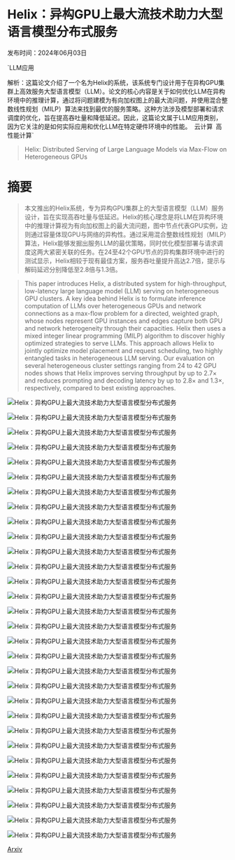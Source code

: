 # Helix：异构GPU上最大流技术助力大型语言模型分布式服务

发布时间：2024年06月03日

`LLM应用

解析：这篇论文介绍了一个名为Helix的系统，该系统专门设计用于在异构GPU集群上高效服务大型语言模型（LLM）。论文的核心内容是关于如何优化LLM在异构环境中的推理计算，通过将问题建模为有向加权图上的最大流问题，并使用混合整数线性规划（MILP）算法来找到最优的服务策略。这种方法涉及模型部署和请求调度的优化，旨在提高吞吐量和降低延迟。因此，这篇论文属于LLM应用类别，因为它关注的是如何实际应用和优化LLM在特定硬件环境中的性能。` `云计算` `高性能计算`

> Helix: Distributed Serving of Large Language Models via Max-Flow on Heterogeneous GPUs

# 摘要

> 本文推出的Helix系统，专为异构GPU集群上的大型语言模型（LLM）服务设计，旨在实现高吞吐量与低延迟。Helix的核心理念是将LLM在异构环境中的推理计算视为有向加权图上的最大流问题，图中节点代表GPU实例，边则通过容量体现GPU与网络的异构性。通过采用混合整数线性规划（MILP）算法，Helix能够发掘出服务LLM的最优策略，同时优化模型部署与请求调度这两大紧密关联的任务。在24至42个GPU节点的异构集群环境中进行的测试显示，Helix相较于现有最佳方案，服务吞吐量提升高达2.7倍，提示与解码延迟分别降低至2.8倍与1.3倍。

> This paper introduces Helix, a distributed system for high-throughput, low-latency large language model (LLM) serving on heterogeneous GPU clusters. A key idea behind Helix is to formulate inference computation of LLMs over heterogeneous GPUs and network connections as a max-flow problem for a directed, weighted graph, whose nodes represent GPU instances and edges capture both GPU and network heterogeneity through their capacities. Helix then uses a mixed integer linear programming (MILP) algorithm to discover highly optimized strategies to serve LLMs. This approach allows Helix to jointly optimize model placement and request scheduling, two highly entangled tasks in heterogeneous LLM serving. Our evaluation on several heterogeneous cluster settings ranging from 24 to 42 GPU nodes shows that Helix improves serving throughput by up to 2.7$\times$ and reduces prompting and decoding latency by up to 2.8$\times$ and 1.3$\times$, respectively, compared to best existing approaches.

![Helix：异构GPU上最大流技术助力大型语言模型分布式服务](../../../paper_images/2406.01566/x1.png)

![Helix：异构GPU上最大流技术助力大型语言模型分布式服务](../../../paper_images/2406.01566/x2.png)

![Helix：异构GPU上最大流技术助力大型语言模型分布式服务](../../../paper_images/2406.01566/x3.png)

![Helix：异构GPU上最大流技术助力大型语言模型分布式服务](../../../paper_images/2406.01566/x4.png)

![Helix：异构GPU上最大流技术助力大型语言模型分布式服务](../../../paper_images/2406.01566/x5.png)

![Helix：异构GPU上最大流技术助力大型语言模型分布式服务](../../../paper_images/2406.01566/x6.png)

![Helix：异构GPU上最大流技术助力大型语言模型分布式服务](../../../paper_images/2406.01566/x7.png)

![Helix：异构GPU上最大流技术助力大型语言模型分布式服务](../../../paper_images/2406.01566/x8.png)

![Helix：异构GPU上最大流技术助力大型语言模型分布式服务](../../../paper_images/2406.01566/x9.png)

![Helix：异构GPU上最大流技术助力大型语言模型分布式服务](../../../paper_images/2406.01566/x10.png)

![Helix：异构GPU上最大流技术助力大型语言模型分布式服务](../../../paper_images/2406.01566/x11.png)

![Helix：异构GPU上最大流技术助力大型语言模型分布式服务](../../../paper_images/2406.01566/x12.png)

![Helix：异构GPU上最大流技术助力大型语言模型分布式服务](../../../paper_images/2406.01566/x13.png)

![Helix：异构GPU上最大流技术助力大型语言模型分布式服务](../../../paper_images/2406.01566/x14.png)

![Helix：异构GPU上最大流技术助力大型语言模型分布式服务](../../../paper_images/2406.01566/x15.png)

![Helix：异构GPU上最大流技术助力大型语言模型分布式服务](../../../paper_images/2406.01566/x16.png)

![Helix：异构GPU上最大流技术助力大型语言模型分布式服务](../../../paper_images/2406.01566/x18.png)

![Helix：异构GPU上最大流技术助力大型语言模型分布式服务](../../../paper_images/2406.01566/x19.png)

![Helix：异构GPU上最大流技术助力大型语言模型分布式服务](../../../paper_images/2406.01566/x20.png)

![Helix：异构GPU上最大流技术助力大型语言模型分布式服务](../../../paper_images/2406.01566/x21.png)

![Helix：异构GPU上最大流技术助力大型语言模型分布式服务](../../../paper_images/2406.01566/x22.png)

![Helix：异构GPU上最大流技术助力大型语言模型分布式服务](../../../paper_images/2406.01566/x23.png)

![Helix：异构GPU上最大流技术助力大型语言模型分布式服务](../../../paper_images/2406.01566/x24.png)

![Helix：异构GPU上最大流技术助力大型语言模型分布式服务](../../../paper_images/2406.01566/x25.png)

![Helix：异构GPU上最大流技术助力大型语言模型分布式服务](../../../paper_images/2406.01566/x26.png)

![Helix：异构GPU上最大流技术助力大型语言模型分布式服务](../../../paper_images/2406.01566/x27.png)

![Helix：异构GPU上最大流技术助力大型语言模型分布式服务](../../../paper_images/2406.01566/x28.png)

![Helix：异构GPU上最大流技术助力大型语言模型分布式服务](../../../paper_images/2406.01566/x29.png)

![Helix：异构GPU上最大流技术助力大型语言模型分布式服务](../../../paper_images/2406.01566/x30.png)

![Helix：异构GPU上最大流技术助力大型语言模型分布式服务](../../../paper_images/2406.01566/x31.png)

[Arxiv](https://arxiv.org/abs/2406.01566)